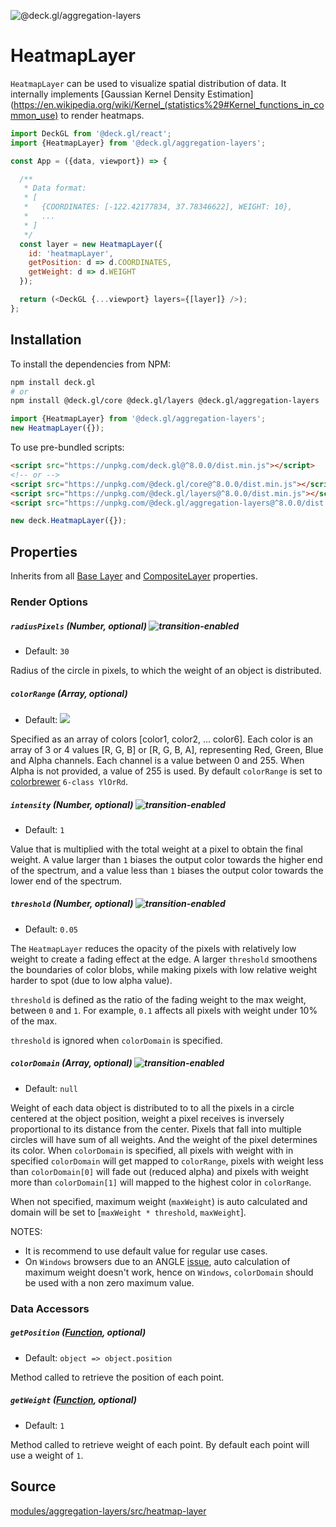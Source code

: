 <!-- INJECT:"HeatmapLayerDemo" -->

<p class="badges">
  <img src="https://img.shields.io/badge/@deck.gl/aggregation--layers-lightgrey.svg?style=flat-square" alt="@deck.gl/aggregation-layers" />
</p>


# HeatmapLayer

`HeatmapLayer` can be used to visualize spatial distribution of data. It internally implements [Gaussian Kernel Density Estimation](https://en.wikipedia.org/wiki/Kernel_(statistics%29#Kernel_functions_in_common_use) to render heatmaps.

```js
import DeckGL from '@deck.gl/react';
import {HeatmapLayer} from '@deck.gl/aggregation-layers';

const App = ({data, viewport}) => {

  /**
   * Data format:
   * [
   *   {COORDINATES: [-122.42177834, 37.78346622], WEIGHT: 10},
   *   ...
   * ]
   */
  const layer = new HeatmapLayer({
    id: 'heatmapLayer',
    getPosition: d => d.COORDINATES,
    getWeight: d => d.WEIGHT    
  });

  return (<DeckGL {...viewport} layers={[layer]} />);
};
```


## Installation

To install the dependencies from NPM:

```bash
npm install deck.gl
# or
npm install @deck.gl/core @deck.gl/layers @deck.gl/aggregation-layers
```

```js
import {HeatmapLayer} from '@deck.gl/aggregation-layers';
new HeatmapLayer({});
```

To use pre-bundled scripts:

```html
<script src="https://unpkg.com/deck.gl@^8.0.0/dist.min.js"></script>
<!-- or -->
<script src="https://unpkg.com/@deck.gl/core@^8.0.0/dist.min.js"></script>
<script src="https://unpkg.com/@deck.gl/layers@^8.0.0/dist.min.js"></script>
<script src="https://unpkg.com/@deck.gl/aggregation-layers@^8.0.0/dist.min.js"></script>
```

```js
new deck.HeatmapLayer({});
```


## Properties

Inherits from all [Base Layer](/docs/api-reference/layer.md) and [CompositeLayer](/docs/api-reference/composite-layer.md) properties.

### Render Options

##### `radiusPixels` (Number, optional) ![transition-enabled](https://img.shields.io/badge/transition-enabled-green.svg?style=flat-square")

* Default: `30`

Radius of the circle in pixels, to which the weight of an object is distributed.

##### `colorRange` (Array, optional)

* Default: <img src="/website/src/static/images/colorbrewer_YlOrRd_6.png"/></a>

Specified as an array of colors [color1, color2, ... color6]. Each color is an array of 3 or 4 values [R, G, B] or [R, G, B, A], representing Red, Green, Blue and Alpha channels.  Each channel is a value between 0 and 255. When Alpha is not provided, a value of 255 is used. By default `colorRange` is set to
[colorbrewer](http://colorbrewer2.org/#type=sequential&scheme=YlOrRd&n=6) `6-class YlOrRd`.

##### `intensity` (Number, optional) ![transition-enabled](https://img.shields.io/badge/transition-enabled-green.svg?style=flat-square")

* Default: `1`

Value that is multiplied with the total weight at a pixel to obtain the final weight. A value larger than `1` biases the output color towards the higher end of the spectrum, and a value less than `1` biases the output color towards the lower end of the spectrum.

##### `threshold` (Number, optional) ![transition-enabled](https://img.shields.io/badge/transition-enabled-green.svg?style=flat-square")

* Default: `0.05`

The `HeatmapLayer` reduces the opacity of the pixels with relatively low weight to create a fading effect at the edge. A larger `threshold` smoothens the boundaries of color blobs, while making pixels with low relative weight harder to spot (due to low alpha value).

`threshold` is defined as the ratio of the fading weight to the max weight, between `0` and `1`. For example, `0.1` affects all pixels with weight under 10% of the max.

`threshold` is ignored when `colorDomain` is specified.

##### `colorDomain` (Array, optional) ![transition-enabled](https://img.shields.io/badge/transition-enabled-green.svg?style=flat-square")

* Default: `null`

Weight of each data object is distributed to to all the pixels in a circle centered at the object position, weight a pixel receives is inversely proportional to its distance from the center. Pixels that fall into multiple circles will have sum of all weights. And the weight of the pixel determines its color. When `colorDomain` is specified, all pixels with weight with in specified `colorDomain` will get mapped to `colorRange`, pixels with weight less than `colorDomain[0]` will fade out (reduced alpha) and pixels with weight more than `colorDomain[1]` will mapped to the highest color in `colorRange`.

When not specified, maximum weight (`maxWeight`) is auto calculated and domain will be set to [`maxWeight * threshold`, `maxWeight`].

NOTES:
- It is recommend to use default value for regular use cases.
- On `Windows` browsers due to an ANGLE [issue](https://github.com/visgl/deck.gl/issues/3554), auto calculation of maximum weight doesn't work, hence on `Windows`, `colorDomain` should be used with a non zero maximum value.

### Data Accessors

##### `getPosition` ([Function](/docs/developer-guide/using-layers.md#accessors), optional)

* Default: `object => object.position`

Method called to retrieve the position of each point.

##### `getWeight` ([Function](/docs/developer-guide/using-layers.md#accessors), optional)

* Default: `1`

Method called to retrieve weight of each point. By default each point will use a weight of `1`.

## Source

[modules/aggregation-layers/src/heatmap-layer](https://github.com/visgl/deck.gl/tree/master/modules/aggregation-layers/src/heatmap-layer)
